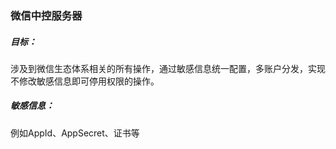 ### 微信中控服务器

##### 目标：

涉及到微信生态体系相关的所有操作，通过敏感信息统一配置，多账户分发，实现不修改敏感信息即可停用权限的操作。

##### 敏感信息：

例如AppId、AppSecret、证书等

